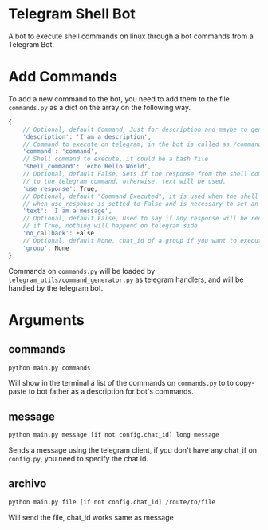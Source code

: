 # Telegram Shell Bot

A bot to execute shell commands on linux through a bot commands from a Telegram Bot.

# Add Commands
To add a new command to the bot, you need to add them to the file `commands.py` as a dict on the array on the following way.
```javascript
{
    // Optional, default Command, Just for description and maybe to generate description for telegram
    'description': 'I am a description',
    // Command to execute on telegram, in the bot is called as /command
    'command': 'command',
    // Shell command to execute, it could be a bash file
    'shell_command': 'echo Hello World',
    // Optional, default False, Sets if the response from the shell command will be used as response
    // to the telegram command, otherwise, text will be used.
    'use_response': True,
    // Optional, default "Command Executed", it is used when the shell command has an exit status different from 0 or
    // when use_response is setted to False and is necessary to set an extra response.
    'text': 'I am a message',
    // Optional, default False, Used to say if any response will be redirected to telegram, 
    // if True, nothing will happend on telegram side.
    'no_callback': False
    // Optional, default None, chat_id of a group if you want to execute the commands through a group or super group
    'group': None
}
```

Commands on `commands.py` will be loaded by `telegram_utils/command_generator.py` as telegram handlers, and will be handled by the telegram bot.

# Arguments
## commands
```sh
python main.py commands
```
Will show in the terminal a list of the commands on `commands.py` to to copy-paste to bot father as a description for bot's commands.

## message
```sh
python main.py message [if not config.chat_id] long message
```
Sends a message using the telegram client, if you don't have any chat_if on `config.py`, you need to specify the chat id.

## archivo
```sh
python main.py file [if not config.chat_id] /route/to/file
```
Will send the file, chat_id works same as message
